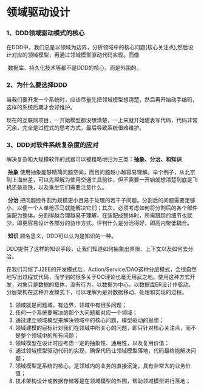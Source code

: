 #                                                领域驱动设计

### 	1、DDD领域驱动模式的核心

​	在DDD中，我们总是以领域为边界，分析领域中的核心问题(核心关注点),然后设计对应的领域模型，再通过领域模型驱动代码实现。而像

​	数据库、持久化技术等都不是DDD的核心，而是外围的。



### 	2、为什么要选择DDD

​	当我们要开发一个系统时，应该尽量先把领域模型想清楚，然后再开始动手编码，这样的系统后期才会好维护。

​	现在的互联网项目，一开始模型都没想清楚，一上来就开始建表写代码，代码非常冗余，完全是过程式的思考方式，最后导致系统很难维护。

### 	3、DDD对软件系统复杂度的应对

​	解决复杂和大规模软件的武器可以被粗略地归为三类：**抽象、分治、和知识**

​	**抽象**   使用抽象能够精简问题空间，而且问题越小越容易理解。举个例子，从北京到上海出差，可以先理解为使用交通工具前往，但不需要一开始就想清楚到底是飞机还是高铁，以及乘坐它们需要注意什么。

​	**分治**  把问题控件割为规模更小且易于处理的若干子问题。分割后的问题需要足够小，以便一个人单枪匹马就能解决它们；其次，必须考虑如何将分割后的各个部件装配为整体。分割得越合理越易于理解，在装配成整体时，所需跟踪的细节也就少。即更容易设计各部分的协作方式。评判什么是分治得好，即高内聚低耦合。

​	**知识** 顾名思义，DDD可以认为是知识的一种。

​	DDD提供了这样的知识手段，让我们知道如何抽象出界限、上下文以及如何去分治。





​	在我们习惯了J2EE的开发模式后，Action/Service/DAO这种分层模式，会很自然地写出过程式代码，而学到的很多关于OO理论也毫无用武之地。使用这种方式开发，对象只是数据的载体，没有行为。以数据为中心，以数据库ER设计作驱动。分层架构在这种开发模式下，可以理解为是对数据移动、处理和实现的过程。



1. 领域就是问题域，有边界，领域中有很多问题；
2. 任何一个系统要解决的那个大问题都对应一个领域；
3. 通过建立领域模型来解决领域中的核心问题，模型驱动的思想；
4. 领域建模的目标针对我们在领域中所关心的问题，即只针对核心关注点，而不是整个领域中的所有问题；
5. 领域模型在设计时应考虑一定的抽象性、通用性，以及复用价值；
6. 通过领域模型驱动代码的实现，确保代码让领域模型落地，代码最终能解决问题；
7. 领域模型是系统的核心，是领域内的业务的直接沉淀，具有非常大的业务价值；
8. 技术架构设计或数据存储等是在领域模型的外围，帮助领域模型进行落地；





